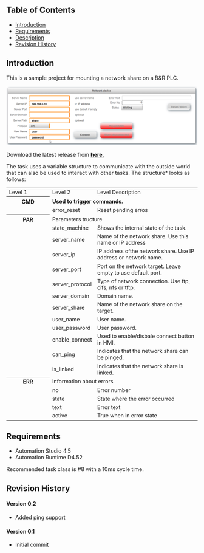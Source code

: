 ## Table of Contents
* [Introduction](#Introduction)
* [Requirements](#Requirements)
* [Description](#Description)
* [Revision History](#Revision-History)

<a name="Introduction"></a>
## Introduction
This is a sample project for mounting a network share on a B&R PLC.

![](Logical/mappView/Resources/Media/screenshot_main.png)

Download the latest release from [**here.**](https://github.com/br-automation-com/AS-NET/releases) 

<a name="Description"></a>
The task uses a variable structure to communicate with the outside world that can also be used to interact with other tasks. The structure* looks as follows:

<table>
  <tr>
    <td width=100>Level 1</td>
    <td>Level 2</td>
    <td>Level Description</td>
  </tr>
  <tr style="font-weight:bold">
    <th>CMD</th>
    <td colspan="3">Used to trigger commands.</td>
  </tr>
  <tr>
   <td></td>
   <td>error_reset</td>
   <td colspan="3">Reset pending erros</td>
  </tr>
    <th> PAR </th>
    <td colspan="3">Parameters tructure</td>
  </tr>
      <tr>
   <td></td>
   <td>state_machine</td>
   <td colspan="3">Shows the internal state of the task.</td>
  </tr>
   <tr>
   <td></td>
   <td>server_name</td>
   <td colspan="3">Name of the network share. Use this name or IP address</td>
  </tr>
    <tr>
   <td></td>
   <td>server_ip</td>
   <td colspan="3">IP address ofthe network share. Use IP address or network name.</td>
  </tr>
    <tr>
   <td></td>
   <td>server_port</td>
   <td colspan="3">Port on the network target. Leave empty to use default port.</td>
  </tr>
      <tr>
   <td></td>
   <td>server_protocol</td>
   <td colspan="3">Type of network connection. Use ftp, cifs, nfs or tftp.</td>
  </tr>
      <tr>
   <td></td>
   <td>server_domain</td>
   <td colspan="3">Domain name.</td>
  </tr>
      <tr>
   <td></td>
   <td>server_share</td>
   <td colspan="3">Name of the network share on the target.</td>
  </tr>
      <tr>
   <td></td>
   <td>user_name</td>
   <td colspan="3">User name.</td>
  </tr>
      <tr>
   <td></td>
   <td>user_password</td>
   <td colspan="3">User password.</td>
  </tr>
        <tr>
   <td></td>
   <td>enable_connect</td>
   <td colspan="3">Used to enable/disbale connect button in HMI.</td>
  </tr>
          <tr>
   <td></td>
   <td>can_ping</td>
   <td colspan="3">Indicates that the network share can be pinged.</td>
  </tr>
        <tr>
   <td></td>
   <td>is_linked</td>
   <td colspan="3">Indicates that the network share is linked.</td>
  </tr>
   <tr>
    <th> ERR </th>
    <td colspan="3">Information about errors</td>
  </tr>
   <tr>
   <td></td>
   <td>no</td>
   <td colspan="3">Error number</td>
  </tr>
  <tr>
   <td></td>
   <td>state</td>
   <td colspan="3">State where the error occurred</td>
  </tr>
  <tr>
   <td></td>
   <td>text</td>
   <td colspan="3">Error text</td>
  </tr>
  <tr>
   <td></td>
   <td>active</td>
   <td colspan="3">True when in error state</td>
  </tr>
</table>

<a name="Requirements"></a>
## Requirements
* Automation Studio 4.5
* Automation Runtime D4.52

Recommended task class is #8 with a 10ms cycle time.

<a name="Revision-History"></a>
## Revision History

#### Version 0.2
- Added ping support

#### Version 0.1
- Initial commit
